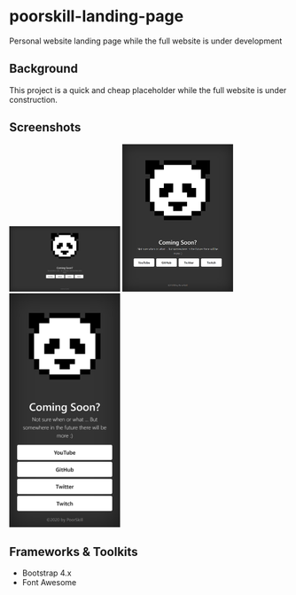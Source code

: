 # poorskill-landing-page
Personal website landing page while the full website is under development

## Background

This project is a quick and cheap placeholder while the full website is under construction.

## Screenshots

<p float="left">
<img src="./screenshots/screenshot_responsive.png" width="200" />
<img src="./screenshots/screenshot_iPad.png" width="200" />
<img src="./screenshots/screenshot_Pixel_2.png" width="200" />
</p>

## Frameworks & Toolkits

- Bootstrap 4.x
- Font Awesome




